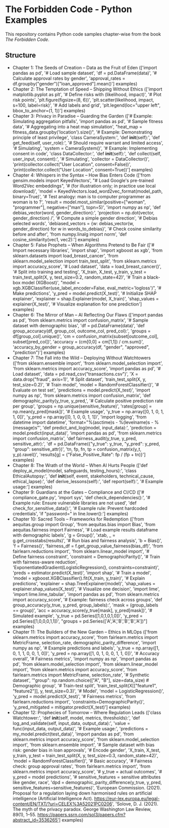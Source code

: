 # The Forbidden Code - Python Examples

This repository contains Python code samples chapter-wise from the book *The Forbidden Code*.

## Structure
- Chapter 1: The Seeds of Creation – Data as the Fruit of Eden (['import pandas as pd', '# Load sample dataset', 'df = pd.DataFrame(data)', '# Calculate approval rates by gender', 'approval_rates = df.groupby("gender")["loan_approved"].mean()'] examples)
- Chapter 2: The Temptation of Speed – Shipping Without Ethics (['import matplotlib.pyplot as plt', '# Define risks with (likelihood, impact)', '# Plot risk points', 'plt.figure(figsize=(8, 6))', 'plt.scatter(likelihood, impact, s=100, label=risk)', '# Add labels and grid', 'plt.legend(loc="upper left", bbox_to_anchor=(1, 1))'] examples)
- Chapter 3: Privacy in Paradise – Guarding the Garden (['# Example: Simulating aggregation pitfalls', 'import pandas as pd', '# Sample fitness data', '# Aggregating into a heat map simulation', "heat_map = fitness_data.groupby('location').size()", '# Example: Demonstrating principle of least privilege', 'class CameraSystem:', 'def __init__(self):', 'def get_feed(self, user_role):', '# Should require warrant and limited access', '# Simulating', 'system = CameraSystem()', '# Example: Implementing consent in code', 'class DataCollector:', 'def __init__(self):', 'def collect(self, user_input, consent):', '# Simulating', 'collector = DataCollector()', 'print(collector.collect("User Location", consent=False))', 'print(collector.collect("User Location", consent=True))'] examples)
- Chapter 4: Whispers in the Syntax – How Bias Enters Code (['from gensim.models import KeyedVectors', "# Load Google's pre-trained Word2Vec embeddings", '# (for illustration only; in practice use local download)', 'model = KeyedVectors.load_word2vec_format(model_path, binary=True)', '# Test analogy: man is to computer programmer as woman is to ?', 'result = model.most_similar(positive=["woman", "programmer"], negative=["man"], topn=5)', 'import numpy as np', 'def debias_vector(word, gender_direction):', 'projection = np.dot(vector, gender_direction) /', '# Compute a simple gender direction', '# Debias selected words', 'debiased_vectors = {w: debias_vector(w, gender_direction) for w in words_to_debias}', '# Check cosine similarity before and after', 'from numpy.linalg import norm', 'def cosine_similarity(vec1, vec2):'] examples)
- Chapter 5: False Prophets – When Algorithms Pretend to Be Fair (['# Import necessary libraries', 'import shap', 'import xgboost as xgb', 'from sklearn.datasets import load_breast_cancer', 'from sklearn.model_selection import train_test_split', 'from sklearn.metrics import accuracy_score', '# Load dataset', 'data = load_breast_cancer()', '# Split into training and testing', 'X_train, X_test, y_train, y_test = train_test_split(X, y, test_size=0.2, random_state=42)', '# Train a black-box model (XGBoost)', "model = xgb.XGBClassifier(use_label_encoder=False, eval_metric='logloss')", '# Make predictions', 'y_pred = model.predict(X_test)', '# Initialize SHAP explainer', 'explainer = shap.Explainer(model, X_train)', 'shap_values = explainer(X_test)', '# Visualize explanation for one prediction'] examples)
- Chapter 6: The Mirror of Man – AI Reflecting Our Flaws (['import pandas as pd', 'from sklearn.metrics import confusion_matrix', '# Sample dataset with demographic bias', 'df = pd.DataFrame(data)', 'def group_accuracy(df, group_col, outcome_col, pred_col):', 'groups = df[group_col].unique()', 'cm = confusion_matrix(subset[outcome_col], subset[pred_col])', 'accuracy = (cm[0,0] + cm[1,1]) / cm.sum()', 'accuracy_by_gender = group_accuracy(df, "gender", "approved", "prediction")'] examples)
- Chapter 7: The Fall into the Wild – Deploying Without Watchtowers (['from sklearn.ensemble import', 'from sklearn.model_selection import', 'from sklearn.metrics import accuracy_score', 'import pandas as pd', '# Load dataset', 'data = pd.read_csv("transactions.csv")', 'X = data.drop("fraud", axis=1)', '# Split dataset', 'train_test_split(X, y, test_size=0.2)', '# Train model', 'model = RandomForestClassifier()', '# Evaluate on test set', 'predictions = model.predict(X_test)', 'import numpy as np', 'from sklearn.metrics import confusion_matrix', 'def demographic_parity(y_true, y_pred,', '# Calculate positive prediction rate per group', 'groups = np.unique(sensitive_feature)', 'rates[group] = np.mean(y_pred[mask])', '# Example usage', 'y_true = np.array([0, 1, 0, 1, 1, 0])', 'y_pred = np.array([0, 1, 0, 0, 1, 1])', 'import logging', 'from datetime import datetime', 'format="%(asctime)s - %(levelname)s - %(message)s"', 'def predict_and_log(model, input_data):', 'prediction = model.predict(input_data)', 'import pandas as pd', 'from sklearn.metrics import confusion_matrix', 'def fairness_audit(y_true, y_pred, sensitive_attr):', 'df = pd.DataFrame({"y_true": y_true, "y_pred": y_pred, "group": sensitive_attr})', 'tn, fp, fn, tp = confusion_matrix(y_t, y_p).ravel()', 'results[g] = {"False_Positive_Rate": fp / (fp + tn)}'] examples)
- Chapter 8: The Wrath of the World – When AI Hurts People (['def deploy_ai_model(model, safeguards, testing_hours):', 'class EthicalAutopsy:', 'def __init__(self, event, stakeholders, technical_cause, ethical_lapse):', 'def derive_lessons(self):', 'def report(self):', '# Example usage:'] examples)
- Chapter 9: Guardians at the Gates – Compliance and CI/CD (['# compliance_gate.py', 'import sys', 'def check_dependencies():', '# Example rule: Ensure vulnerable libraries are not used', 'def check_for_sensitive_data():', '# Example rule: Prevent hardcoded credentials', 'if "password=" in line.lower():'] examples)
- Chapter 10: Sacred Tools – Frameworks for Redemption (['from aequitas.group import Group', 'from aequitas.bias import Bias', 'from aequitas.fairness import Fairness', '# Load example results dataframe with demographic labels', 'g = Group()', 'xtab, _ = g.get_crosstabs(results)', '# Run bias and fairness analysis', 'b = Bias()', 'f = Fairness()', 'fairness_df = f.get_group_value_fairness(bias_df)', 'from fairlearn.reductions import', 'from sklearn.linear_model import', '# Define fairness constraint', 'constraint = DemographicParity()', '# Train with fairness-aware reduction', 'ExponentiatedGradient(LogisticRegression(), constraints=constraint)', 'preds = estimator.predict(X_test)', 'import shap', '# Train a model', 'model = xgboost.XGBClassifier().fit(X_train, y_train)', '# Explain predictions', 'explainer = shap.TreeExplainer(model)', 'shap_values = explainer.shap_values(X_test)', '# Visualize one decision', 'import lime', 'import lime.lime_tabular', 'import pandas as pd', 'from sklearn.metrics import accuracy_score', '# Example: fairness check across groups', 'def group_accuracy(y_true, y_pred, group_labels):', 'mask = (group_labels == group)', 'acc = accuracy_score(y_true[mask], y_pred[mask])', '# Simulated example', 'y_true = pd.Series([1,0,1,0,1,0])', 'y_pred = pd.Series([1,0,0,0,1,1])', "groups = pd.Series(['A','A','B','B','B','A'])"] examples)
- Chapter 11: The Builders of the New Garden – Ethics in MLOps (['from sklearn.metrics import accuracy_score', 'from fairlearn.metrics import MetricFrame, selection_rate, demographic_parity_difference', 'import numpy as np', '# Example predictions and labels', 'y_true = np.array([1, 0, 1, 1, 0, 0, 1, 0])', 'y_pred = np.array([1, 0, 1, 0, 0, 1, 1, 0])', '# Accuracy overall', '# Fairness metrics', 'import numpy as np', 'import pandas as pd', 'from sklearn.model_selection import', 'from sklearn.linear_model import', 'from sklearn.metrics import accuracy_score', 'from fairlearn.metrics import MetricFrame, selection_rate', '# Synthetic dataset', '"group": np.random.choice(["A", "B"], size=data_size)  # Demographic group', '# Train-test split', 'train_test_split(X[["feature1", "feature2"]], y, test_size=0.3)', '# Model', 'model = LogisticRegression()', 'y_pred = model.predict(X_test)', '# Fairness metrics', 'from fairlearn.reductions import', 'constraints=DemographicParity()', 'y_pred_mitigated = mitigator.predict(X_test)'] examples)
- Chapter 12: Prophecies of Tomorrow – Where Regulation Leads (['class Watchtower:', 'def __init__(self, model, metrics, thresholds):', 'def log_and_validate(self, input_data, output_data):', 'value = func(input_data, output_data)', '# Example usage:', 'predictions = my_model.predict(test_data)', 'import pandas as pd', 'from sklearn.metrics import accuracy_score', 'from sklearn.model_selection import', 'from sklearn.ensemble import', '# Sample dataset with bias risk: gender bias in loan approvals', '# Encode gender', 'X_train, X_test, y_train, y_test = train_test_split(X, y, test_size=0.3, random_state=42)', 'model = RandomForestClassifier()', '# Basic accuracy', '# Fairness check: group approval rates', 'from fairlearn.metrics import', 'from sklearn.metrics import accuracy_score', '# y_true = actual outcomes', '# y_pred = model predictions', '# sensitive_features = sensitive attributes like gender, race', 'dpd = demographic_parity_difference(y_true, y_pred, sensitive_features=sensitive_features)', 'European Commission. (2021). Proposal for a regulation laying down harmonised rules on artificial intelligence (Artificial Intelligence Act). https://eur-lex.europa.eu/legal-content/EN/TXT/?uri=CELEX%3A52021PC0206', 'Solove, D. J. (2021). The myth of the privacy paradox. George Washington Law Review, 89(1), 1–55. https://papers.ssrn.com/sol3/papers.cfm?abstract_id=3536265'] examples)
